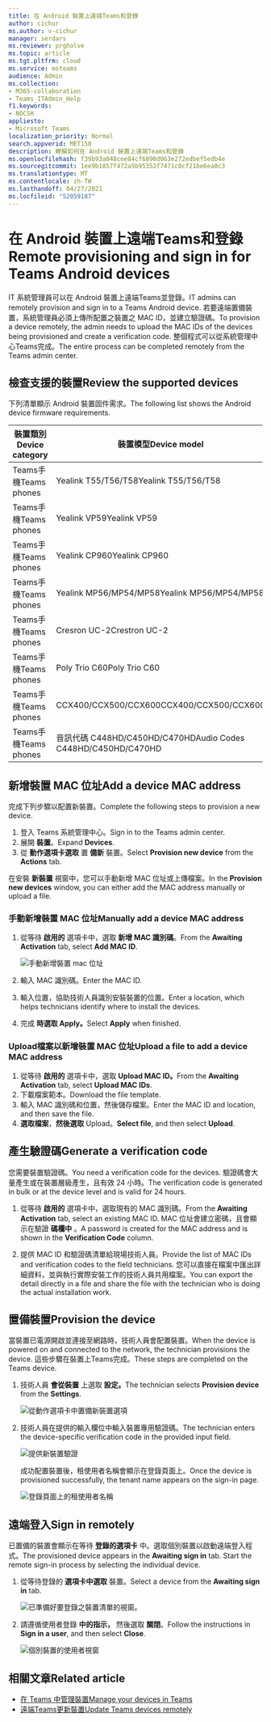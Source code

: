 ```yaml
---
title: 在 Android 裝置上遠端Teams和登錄
author: cichur
ms.author: v-cichur
manager: serdars
ms.reviewer: prgholve
ms.topic: article
ms.tgt.pltfrm: cloud
ms.service: msteams
audience: Admin
ms.collection:
- M365-collaboration
- Teams_ITAdmin_Help
f1.keywords:
- NOCSH
appliesto:
- Microsoft Teams
localization_priority: Normal
search.appverid: MET150
description: 瞭解如何在 Android 裝置上遠端Teams和登錄
ms.openlocfilehash: f39b93a048cee84cf6890d063e272edbef5edb4e
ms.sourcegitcommit: 1ee9b1857f472a5b95352f7471c0cf21be6ea0c3
ms.translationtype: MT
ms.contentlocale: zh-TW
ms.lasthandoff: 04/27/2021
ms.locfileid: "52059187"
---
```

# <a name="remote-provisioning-and-sign-in-for-teams-android-devices"></a><span data-ttu-id="9d6ab-103">在 Android 裝置上遠端Teams和登錄</span><span class="sxs-lookup"><span data-stu-id="9d6ab-103">Remote provisioning and sign in for Teams Android devices</span></span>

<span data-ttu-id="9d6ab-104">IT 系統管理員可以在 Android 裝置上遠端Teams並登錄。</span><span class="sxs-lookup"><span data-stu-id="9d6ab-104">IT admins can remotely provision and sign in to a Teams Android device.</span></span> <span data-ttu-id="9d6ab-105">若要遠端置備裝置，系統管理員必須上傳所配置之裝置之 MAC ID，並建立驗證碼。</span><span class="sxs-lookup"><span data-stu-id="9d6ab-105">To provision a device remotely, the admin needs to upload the MAC IDs of the devices being provisioned and create a verification code.</span></span> <span data-ttu-id="9d6ab-106">整個程式可以從系統管理中心Teams完成。</span><span class="sxs-lookup"><span data-stu-id="9d6ab-106">The entire process can be completed remotely from the Teams admin center.</span></span>

## <a name="review-the-supported-devices"></a><span data-ttu-id="9d6ab-107">檢查支援的裝置</span><span class="sxs-lookup"><span data-stu-id="9d6ab-107">Review the supported devices</span></span>

<span data-ttu-id="9d6ab-108">下列清單顯示 Android 裝置固件需求。</span><span class="sxs-lookup"><span data-stu-id="9d6ab-108">The following list shows the Android device firmware requirements.</span></span>

|<span data-ttu-id="9d6ab-109">裝置類別</span><span class="sxs-lookup"><span data-stu-id="9d6ab-109">Device category</span></span>|<span data-ttu-id="9d6ab-110">裝置模型</span><span class="sxs-lookup"><span data-stu-id="9d6ab-110">Device model</span></span>|<span data-ttu-id="9d6ab-111">固件版本</span><span class="sxs-lookup"><span data-stu-id="9d6ab-111">Firmware version</span></span>|
|-|-|-|
|<span data-ttu-id="9d6ab-112">Teams手機</span><span class="sxs-lookup"><span data-stu-id="9d6ab-112">Teams phones</span></span>|<span data-ttu-id="9d6ab-113">Yealink T55/T56/T58</span><span class="sxs-lookup"><span data-stu-id="9d6ab-113">Yealink T55/T56/T58</span></span>|<span data-ttu-id="9d6ab-114">58.15.0.124</span><span class="sxs-lookup"><span data-stu-id="9d6ab-114">58.15.0.124</span></span>|
|<span data-ttu-id="9d6ab-115">Teams手機</span><span class="sxs-lookup"><span data-stu-id="9d6ab-115">Teams phones</span></span>|<span data-ttu-id="9d6ab-116">Yealink VP59</span><span class="sxs-lookup"><span data-stu-id="9d6ab-116">Yealink VP59</span></span>|<span data-ttu-id="9d6ab-117">91.15.0.58</span><span class="sxs-lookup"><span data-stu-id="9d6ab-117">91.15.0.58</span></span>|
|<span data-ttu-id="9d6ab-118">Teams手機</span><span class="sxs-lookup"><span data-stu-id="9d6ab-118">Teams phones</span></span>|<span data-ttu-id="9d6ab-119">Yealink CP960</span><span class="sxs-lookup"><span data-stu-id="9d6ab-119">Yealink CP960</span></span>|<span data-ttu-id="9d6ab-120">73.15.0.117</span><span class="sxs-lookup"><span data-stu-id="9d6ab-120">73.15.0.117</span></span>|
|<span data-ttu-id="9d6ab-121">Teams手機</span><span class="sxs-lookup"><span data-stu-id="9d6ab-121">Teams phones</span></span>|<span data-ttu-id="9d6ab-122">Yealink MP56/MP54/MP58</span><span class="sxs-lookup"><span data-stu-id="9d6ab-122">Yealink MP56/MP54/MP58</span></span>|<span data-ttu-id="9d6ab-123">122.15.0.36</span><span class="sxs-lookup"><span data-stu-id="9d6ab-123">122.15.0.36</span></span>|
|<span data-ttu-id="9d6ab-124">Teams手機</span><span class="sxs-lookup"><span data-stu-id="9d6ab-124">Teams phones</span></span>|<span data-ttu-id="9d6ab-125">Cresron UC-2</span><span class="sxs-lookup"><span data-stu-id="9d6ab-125">Crestron UC-2</span></span>|<span data-ttu-id="9d6ab-126">1.0.3.52</span><span class="sxs-lookup"><span data-stu-id="9d6ab-126">1.0.3.52</span></span>|
|<span data-ttu-id="9d6ab-127">Teams手機</span><span class="sxs-lookup"><span data-stu-id="9d6ab-127">Teams phones</span></span>|  <span data-ttu-id="9d6ab-128">Poly Trio C60</span><span class="sxs-lookup"><span data-stu-id="9d6ab-128">Poly Trio C60</span></span>|  <span data-ttu-id="9d6ab-129">7.0.2.1071</span><span class="sxs-lookup"><span data-stu-id="9d6ab-129">7.0.2.1071</span></span>|
|<span data-ttu-id="9d6ab-130">Teams手機</span><span class="sxs-lookup"><span data-stu-id="9d6ab-130">Teams phones</span></span>|  <span data-ttu-id="9d6ab-131">CCX400/CCX500/CCX600</span><span class="sxs-lookup"><span data-stu-id="9d6ab-131">CCX400/CCX500/CCX600</span></span>    |<span data-ttu-id="9d6ab-132">7.0.2.1072</span><span class="sxs-lookup"><span data-stu-id="9d6ab-132">7.0.2.1072</span></span>|
|<span data-ttu-id="9d6ab-133">Teams手機</span><span class="sxs-lookup"><span data-stu-id="9d6ab-133">Teams phones</span></span>|  <span data-ttu-id="9d6ab-134">音訊代碼 C448HD/C450HD/C470HD</span><span class="sxs-lookup"><span data-stu-id="9d6ab-134">Audio Codes C448HD/C450HD/C470HD</span></span>|   <span data-ttu-id="9d6ab-135">1.10.120</span><span class="sxs-lookup"><span data-stu-id="9d6ab-135">1.10.120</span></span>|

## <a name="add-a-device-mac-address"></a><span data-ttu-id="9d6ab-136">新增裝置 MAC 位址</span><span class="sxs-lookup"><span data-stu-id="9d6ab-136">Add a device MAC address</span></span>

<span data-ttu-id="9d6ab-137">完成下列步驟以配置新裝置。</span><span class="sxs-lookup"><span data-stu-id="9d6ab-137">Complete the following steps to provision a new device.</span></span>

1. <span data-ttu-id="9d6ab-138">登入 Teams 系統管理中心。</span><span class="sxs-lookup"><span data-stu-id="9d6ab-138">Sign in to the Teams admin center.</span></span>
2. <span data-ttu-id="9d6ab-139">展開 **裝置**。</span><span class="sxs-lookup"><span data-stu-id="9d6ab-139">Expand **Devices**.</span></span>
3. <span data-ttu-id="9d6ab-140">從 **動作選項卡選取** 置 **備新** 裝置。</span><span class="sxs-lookup"><span data-stu-id="9d6ab-140">Select **Provision new device** from the **Actions** tab.</span></span>

<span data-ttu-id="9d6ab-141">在安裝 **新裝置** 視窗中，您可以手動新增 MAC 位址或上傳檔案。</span><span class="sxs-lookup"><span data-stu-id="9d6ab-141">In the **Provision new devices** window, you can either add the MAC address manually or upload a file.</span></span>

### <a name="manually-add-a-device-mac-address"></a><span data-ttu-id="9d6ab-142">手動新增裝置 MAC 位址</span><span class="sxs-lookup"><span data-stu-id="9d6ab-142">Manually add a device MAC address</span></span>

1. <span data-ttu-id="9d6ab-143">從等待 **啟用的** 選項卡中，選取 **新增 MAC 識別碼**。</span><span class="sxs-lookup"><span data-stu-id="9d6ab-143">From the **Awaiting Activation** tab, select **Add MAC ID**.</span></span>

   ![手動新增裝置 mac 位址](../media/remote-provision-6.png)

1. <span data-ttu-id="9d6ab-145">輸入 MAC 識別碼。</span><span class="sxs-lookup"><span data-stu-id="9d6ab-145">Enter the MAC ID.</span></span>
1. <span data-ttu-id="9d6ab-146">輸入位置，協助技術人員識別安裝裝置的位置。</span><span class="sxs-lookup"><span data-stu-id="9d6ab-146">Enter a location, which helps technicians identify where to install the devices.</span></span>
1. <span data-ttu-id="9d6ab-147">完成 **時選取 Apply。**</span><span class="sxs-lookup"><span data-stu-id="9d6ab-147">Select **Apply** when finished.</span></span>

### <a name="upload-a-file-to-add-a-device-mac-address"></a><span data-ttu-id="9d6ab-148">Upload檔案以新增裝置 MAC 位址</span><span class="sxs-lookup"><span data-stu-id="9d6ab-148">Upload a file to add a device MAC address</span></span>

1. <span data-ttu-id="9d6ab-149">從等待 **啟用的** 選項卡中，選取 **Upload MAC ID。**</span><span class="sxs-lookup"><span data-stu-id="9d6ab-149">From the **Awaiting Activation** tab, select **Upload MAC IDs**.</span></span>
2. <span data-ttu-id="9d6ab-150">下載檔案範本。</span><span class="sxs-lookup"><span data-stu-id="9d6ab-150">Download the file template.</span></span>
3. <span data-ttu-id="9d6ab-151">輸入 MAC 識別碼和位置，然後儲存檔案。</span><span class="sxs-lookup"><span data-stu-id="9d6ab-151">Enter the MAC ID and location, and then save the file.</span></span>
4. <span data-ttu-id="9d6ab-152">**選取檔案**，**然後選取** Upload。</span><span class="sxs-lookup"><span data-stu-id="9d6ab-152">**Select file**, and then select **Upload**.</span></span>

## <a name="generate-a-verification-code"></a><span data-ttu-id="9d6ab-153">產生驗證碼</span><span class="sxs-lookup"><span data-stu-id="9d6ab-153">Generate a verification code</span></span>

<span data-ttu-id="9d6ab-154">您需要裝置驗證碼。</span><span class="sxs-lookup"><span data-stu-id="9d6ab-154">You need a verification code for the devices.</span></span> <span data-ttu-id="9d6ab-155">驗證碼會大量產生或在裝置層級產生，且有效 24 小時。</span><span class="sxs-lookup"><span data-stu-id="9d6ab-155">The verification code is generated in bulk or at the device level and is valid for 24 hours.</span></span>

1. <span data-ttu-id="9d6ab-156">從等待 **啟用的** 選項卡中，選取現有的 MAC 識別碼。</span><span class="sxs-lookup"><span data-stu-id="9d6ab-156">From the **Awaiting Activation** tab, select an existing MAC ID.</span></span>
   <span data-ttu-id="9d6ab-157">MAC 位址會建立密碼，且會顯示在驗證 **碼欄中** 。</span><span class="sxs-lookup"><span data-stu-id="9d6ab-157">A password is created for the MAC address and is shown in the **Verification Code** column.</span></span>

2. <span data-ttu-id="9d6ab-158">提供 MAC ID 和驗證碼清單給現場技術人員。</span><span class="sxs-lookup"><span data-stu-id="9d6ab-158">Provide the list of MAC IDs and verification codes to the field technicians.</span></span> <span data-ttu-id="9d6ab-159">您可以直接在檔案中匯出詳細資料，並與執行實際安裝工作的技術人員共用檔案。</span><span class="sxs-lookup"><span data-stu-id="9d6ab-159">You can export the detail directly in a file and share the file with the technician who is doing the actual installation work.</span></span>

## <a name="provision-the-device"></a><span data-ttu-id="9d6ab-160">置備裝置</span><span class="sxs-lookup"><span data-stu-id="9d6ab-160">Provision the device</span></span>

<span data-ttu-id="9d6ab-161">當裝置已電源開啟並連接至網路時，技術人員會配置裝置。</span><span class="sxs-lookup"><span data-stu-id="9d6ab-161">When the device is powered on and connected to the network, the technician provisions the device.</span></span> <span data-ttu-id="9d6ab-162">這些步驟在裝置上Teams完成。</span><span class="sxs-lookup"><span data-stu-id="9d6ab-162">These steps are completed on the Teams device.</span></span>

1. <span data-ttu-id="9d6ab-163">技術人員 **會從裝置** 上選取 **設定。**</span><span class="sxs-lookup"><span data-stu-id="9d6ab-163">The technician selects **Provision device** from the **Settings**.</span></span>  

   ![從動作選項卡中置備新裝置選項](../media/provision-device1.png)
  
2. <span data-ttu-id="9d6ab-165">技術人員在提供的輸入欄位中輸入裝置專用驗證碼。</span><span class="sxs-lookup"><span data-stu-id="9d6ab-165">The technician enters the device-specific verification code in the provided input field.</span></span>

   ![提供新裝置驗證](../media/provision-device-verification1.png)

   <span data-ttu-id="9d6ab-167">成功配置裝置後，租使用者名稱會顯示在登錄頁面上。</span><span class="sxs-lookup"><span data-stu-id="9d6ab-167">Once the device is provisioned successfully, the tenant name appears on the sign-in page.</span></span>

   ![登錄頁面上的租使用者名稱](../media/provision-code.png)

## <a name="sign-in-remotely"></a><span data-ttu-id="9d6ab-169">遠端登入</span><span class="sxs-lookup"><span data-stu-id="9d6ab-169">Sign in remotely</span></span>

<span data-ttu-id="9d6ab-170">已置備的裝置會顯示在等待 **登錄的選項卡** 中。選取個別裝置以啟動遠端登入程式。</span><span class="sxs-lookup"><span data-stu-id="9d6ab-170">The provisioned device appears in the **Awaiting sign in** tab. Start the remote sign-in process by selecting the individual device.</span></span>

1. <span data-ttu-id="9d6ab-171">從等待登錄的 **選項卡中選取** 裝置。</span><span class="sxs-lookup"><span data-stu-id="9d6ab-171">Select a device from the **Awaiting sign in** tab.</span></span>

   ![已準備好要登錄之裝置清單的視窗。](../media/remote-device1.png)

2. <span data-ttu-id="9d6ab-173">請遵循使用者登錄 **中的指示，** 然後選取 **關閉**。</span><span class="sxs-lookup"><span data-stu-id="9d6ab-173">Follow the instructions in **Sign in a user**, and then select **Close**.</span></span>

   ![個別裝置的使用者視窗](../media/sign-in-user.png)

## <a name="related-article"></a><span data-ttu-id="9d6ab-175">相關文章</span><span class="sxs-lookup"><span data-stu-id="9d6ab-175">Related article</span></span>

- [<span data-ttu-id="9d6ab-176">在 Teams 中管理裝置</span><span class="sxs-lookup"><span data-stu-id="9d6ab-176">Manage your devices in Teams</span></span>](device-management.md)
- [<span data-ttu-id="9d6ab-177">遠端Teams更新裝置</span><span class="sxs-lookup"><span data-stu-id="9d6ab-177">Update Teams devices remotely</span></span>](remote-update.md)
